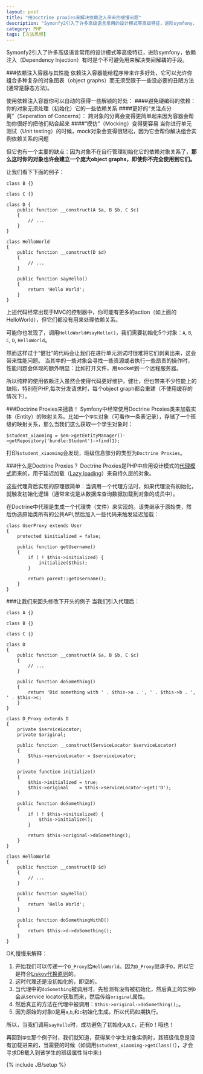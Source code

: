 ```yaml
---
layout: post
title: "用Doctrine proxies来解决依赖注入带来的缓慢问题"
description: "Symonfy2引入了许多高级语言常用的设计模式等高级特征，进阶symfony，依赖注入（Dependency Injection）有时是个不可避免用来解决类间解耦的手段。"
category: PHP
tags: [方法思想]
---
```

Symonfy2引入了许多高级语言常用的设计模式等高级特征，进阶symfony，依赖注入（Dependency Injection）有时是个不可避免用来解决类间解耦的手段。

###依赖注入容器与其性能
依赖注入容器能给程序带来许多好处，它可以允许你组合多种复杂的对象图表（object graphs）而无须受限于一些没必要的丑陋方法(通常是静态方法)。

使用依赖注入容器你可以自动的获得一些解锁的好处：
####避免硬编码的依赖：
你的对象无须处理（初始化）它的一些依赖关系
####更好的“关注点分离”（Seperation of Concerns）：
跨对象的分离会变得更简单起来因为容器会帮助你很好的把他们粘合起来
####“模仿”（Mocking）变得更容易
当你进行单元测试（Unit testing）的时候，mock对象会变得很轻松，因为它会帮你解决组合实例依赖关系的问题

但它也有一个主要的缺点：因为对象不在自行管理初始化它的依赖对象关系了，**那么这时你的对象也许会建立一个庞大object graphs，即使你不完全使用到它们。**

让我们看下下面的例子：

	class B {}
	 
	class C {}
	 
	class D {
	    public function __construct(A $a, B $b, C $c)
	    {
	        // ...
	    }
	}
	 
	class HelloWorld
	{
	    public function __construct(D $d)
	    {
	        // ...
	    }
	 
	    public function sayHello()
	    {
	        return 'Hello World';
	    }
	}

上述代码经常出现于MVC的控制器中，你可能有更多的action（如上面的HelloWorld），但它们都没有用来处理依赖关系。

可能你也发现了，调用`HelloWorld#sayHello()`，我们需要初始化5个对象：`A`, `B`, `C`, `D`, `HelloWorld`。

然而这样过于“健壮”的代码会让我们在进行单元测试时很难将它们剥离出来，这会带来性能问题。
当其中的一些对象会寻找一些资源或者执行一些昂贵的操作时，性能问题会体现的额外明显：比如打开文件，用socket到一个远程服务器。

所以纯粹的使用依赖注入虽然会使得代码更好维护，健壮，但也带来不少性能上的缺陷，特别在PHP,每次分发请求时，每个object graph都会重建（不使用缓存的情况下）。

###Doctrine Proxies来拯救！
Symfony中经常使用Doctrine Proxies类来加载实体（Entity）的映射关系。比如一个`学生`对象（可看作一条表记录），存储了一个班级的映射关系，那么当我们这么获取一个学生对象时：

	$student_xiaoming = $em->getEntityManager()->getRepository('bundle:Student')->find(1);

打印`$student_xiaoming`会发现，班级信息部分的类型为`Doctrine Proxies`。

###什么是Doctrine Proxies？
Doctrine Proxies是PHP中应用设计模式的[代理模式](http://zh.wikipedia.org/wiki/代理模式)而来的，用于延迟加载（[Lazy loading](http://www.martinfowler.com/eaaCatalog/lazyLoad.html)）来自持久层的对象。

这些代理背后实现的原理很简单：当调用一个代理方法时，如果代理没有初始化，就触发初始化逻辑（通常来说是从数据库查询数据加载到对象的成员中）。

在Doctrine中代理是生成一个代理类（文件）来实现的。该类继承于原始类，然后伪造原始类所有的公共API,然后加入一些代码来触发延迟加载：

	class UserProxy extends User
	{
	    protected $initialized = false;
	 
	    public function getUsername()
	    {
	        if ( ! $this->initialized) {
	            initialize($this);
	        }
	 
	        return parent::getUsername();
	    }
	}

###让我们来回头修改下开头的例子
当我们引入代理后：

	class A {}
	 
	class B {}
	 
	class C {}
	 
	class D
	{
	    public function __construct(A $a, B $b, C $c)
	    {
	        // ...
	    }
	 
	    public function doSomething()
	    {
	        return 'Did something with ' . $this->a . ', ' . $this->b . ', ' . $this->c;
	    }
	}
	 
	class D_Proxy extends D
	{
	    private $serviceLocator;
	    private $original;
	 
	    public function __construct(ServiceLocator $serviceLocator)
	    {
	        $this->serviceLocator = $serviceLocator;
	    }
	 
	    private function initialize()
	    {
	        $this->initialized = true;
	        $this->original    = $this->serviceLocator->get('D');
	    }
	 
	    public function doSomething()
	    {
	        if ( ! $this->initialized) {
	            $this->initialize();
	        }
	 
	        return $this->original->doSomething();
	    }
	}
	 
	class HelloWorld
	{
	    public function __construct(D $d)
	    {
	        // ...
	    }
	 
	    public function sayHello()
	    {
	        return 'Hello World';
	    }
	 
	    public function doSomethingWithD()
	    {
	        return $this->d->doSomething();
	    }
	}

OK,慢慢来解释：

1. 开始我们可以传递一个`D_Proxy`给`HelloWorld`。因为`D_Proxy`继承于`D`，所以它是符合[Liskov代换原则](http://zh.wikipedia.org/wiki/Liskov代換原則)的。
2. 这时代理还是没初始化的，即空的。
3. 当代理中的`doSomething`被调用时，先检测有没有被初始化，然后真正的实例`D`会从service locator获取而来，然后传给`original`属性。
4. 然后真正的方法在代理中被调用：`$this->original->doSomething();`。
5. 因为原始的对象`D`是用`a`,`b`,和`c`初始化生成，所以代码如期执行。

所以，当我们调用`sayHello`时，成功避免了初始化`A`,`B`,`C`，还有`D`！哦也！

再回到`学生`那个例子时，我们就知道，获得某个学生对象实例时，其班级信息是没有加载进来的，当需要的时候（如调用`$student_xiaoming->getClass()`），才会寻求DB载入到该学生的班级属性当中来:)

{% include JB/setup %}
